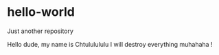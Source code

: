 # hello-world
Just another repository

Hello dude, my name is Chtululululu I will destroy everything muhahaha !
